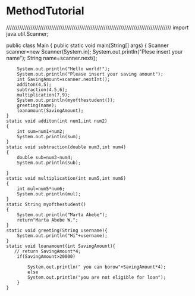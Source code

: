 # MethodTutorial

////////////////////////////////////////////////////////////////////////////////////////
import java.util.Scanner;

public class Main {
    public static void main(String[] args) {
        Scanner scanner=new Scanner(System.in);
        System.out.println("Plese insert your name");
        String name=scanner.next();

        System.out.println("Hello world!");
        System.out.println("Please insert your saving amount");
        int SavingAmount=scanner.nextInt();
        additon(4,5);
        subtraction(4.5,6);
        multiplication(7,9);
        System.out.println(myofthestudent());
        greeting(name);
        loanamount(SavingAmount);
    }
    static void additon(int num1,int num2)
    {
        int sum=num1+num2;
        System.out.println(sum);
    }
    static void subtraction(double num3,int num4)
    {
        double sub=num3-num4;
        System.out.println(sub);

    }
    static void multiplication(int num5,int num6)
    {
        int mul=num5*num6;
        System.out.println(mul);
    }
    static String myofthestudent()
    {
        System.out.println("Marta Abebe");
        return"Marta Abebe W.";
    }
    static void greeting(String username){
        System.out.println("Hi"+username);
    }
    static void loanamount(int SavingAmount){
       // return SavingAmount*4;
        if(SavingAmount>20000)

            System.out.println(" you can borow"+SavingAmount*4);
            else
            System.out.println("you are not eligible for loan");
        }
    }


